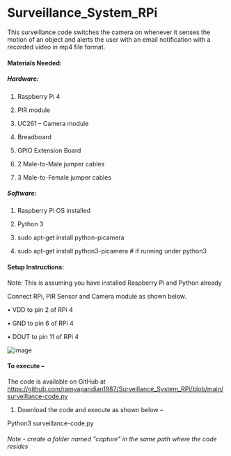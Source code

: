 # Surveillance_System_RPi

This surveillance code switches the camera on whenever it senses the motion of an object and alerts the user with an email notification with a recorded video in mp4 file format.

#### Materials Needed:

##### Hardware:

1.	Raspberry Pi 4

2.	PIR module

3.	UC261 – Camera module

4.	Breadboard

5.	GPIO Extension Board

6.	2 Male-to-Male jumper cables

7.	3 Male-to-Female jumper cables


##### Software:

1.	Raspberry Pi OS installed

2.	Python 3

3.	sudo apt-get install python-picamera

4.	sudo apt-get install python3-picamera  # if running under python3

#### Setup Instructions:

Note: This is assuming you have installed Raspberry Pi and Python already

Connect RPi, PIR Sensor and Camera module as shown below.

•	VDD to pin 2 of RPi 4

•	GND to pin 6 of RPi 4

•	DOUT to pin 11 of RPi 4
 
![image](https://user-images.githubusercontent.com/37421836/167173122-26d8121c-68fc-4dd1-8819-96d0e2c8008b.png)


#### To execute – 

The code is available on GitHub at https://github.com/ramyapandian1987/Surveillance_System_RPi/blob/main/surveillance-code.py

1.	Download the code and execute as shown below – 

Python3 surveillance-code.py

###### Note - create a folder named "capture" in the same path where the code resides

